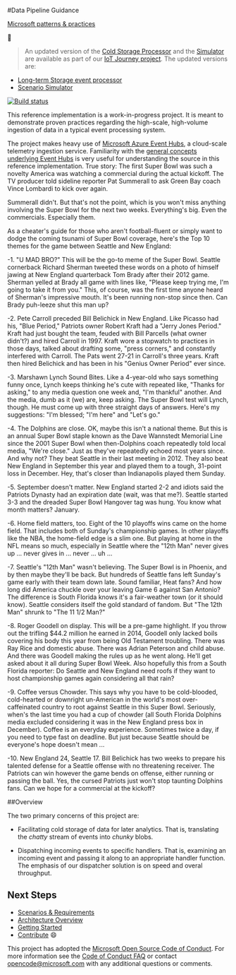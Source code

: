 #Data Pipeline Guidance

[Microsoft patterns & practices](http://aka.ms/mspnp)

:memo: 

> An updated version of the [Cold Storage Processor](https://github.com/mspnp/data-pipeline/tree/master/src/Implementation/ColdStorage) and the [Simulator](https://github.com/mspnp/data-pipeline/tree/master/src/Implementation/Simulator) are available as part of our [IoT Journey project](https://github.com/mspnp/iot-journey). The updated versions are:
* [Long-term Storage event processor](https://github.com/mspnp/iot-journey/tree/master/src/LongTermStorage/DotnetEventProcessor)
* [Scenario Simulator](https://github.com/mspnp/iot-journey/tree/master/src/Simulator/ScenarioSimulator)


[![Build status](https://ci.appveyor.com/api/projects/status/vffa0di2sdg8nqkg/branch/master?svg=true)](https://ci.appveyor.com/project/mspnp/data-pipeline/branch/master)

This reference implementation is a work-in-progress project. It is meant to demonstrate proven practices regarding the high-scale, high-volume ingestion of data in a typical event processing system.

The project makes heavy use of [Microsoft Azure Event Hubs](http://azure.microsoft.com/en-us/services/event-hubs/), a cloud-scale telemetry ingestion service. Familiarity with the [general concepts underlying Event Hubs](http://msdn.microsoft.com/en-us/library/azure/dn789972.aspx) is very useful for understanding the source in this reference implementation.
True story: The first Super Bowl was such a novelty America was watching a commercial during the actual kickoff. The TV producer told sideline reporter Pat Summerall to ask Green Bay coach Vince Lombardi to kick over again.

Summerall didn't. But that's not the point, which is you won't miss anything involving the Super Bowl for the next two weeks. Everything's big. Even the commercials. Especially them.

As a cheater's guide for those who aren't football-fluent or simply want to dodge the coming tsunami of Super Bowl coverage, here's the Top 10 themes for the game between Seattle and New England:

-1. "U MAD BRO?" This will be the go-to meme of the Super Bowl. Seattle cornerback Richard Sherman tweeted these words on a photo of himself jawing at New England quarterback Tom Brady after their 2012 game. Sherman yelled at Brady all game with lines like, "Please keep trying me, I'm going to take it from you." This, of course, was the first time anyone heard of Sherman's impressive mouth. It's been running non-stop since then. Can Brady puh-leeze shut this man up?

-2. Pete Carroll preceded Bill Belichick in New England. Like Picasso had his, "Blue Period," Patriots owner Robert Kraft had a "Jerry Jones Period." Kraft had just bought the team, feuded with Bill Parcells (what owner didn't?) and hired Carroll in 1997. Kraft wore a stopwatch to practices in those days, talked about drafting some, "press corners," and constantly interfered with Carroll. The Pats went 27-21 in Carroll's three years. Kraft then hired Belichick and has been in his "Genius Owner Period" ever since.

-3. Marshawn Lynch Sound Bites. Like a 4-year-old who says something funny once, Lynch keeps thinking he's cute with repeated like, "Thanks for asking," to any media question one week and, "I'm thankful" another. And the media, dumb as it (we) are, keep asking. The Super Bowl test will Lynch, though. He must come up with three straight days of answers. Here's my suggestions: "I'm blessed; "I'm here" and "Let's go."

-4. The Dolphins are close. OK, maybe this isn't a national theme. But this is an annual Super Bowl staple known as the Dave Wannstedt Memorial Line since the 2001 Super Bowl when then-Dolphins coach repeatedly told local media, "We're close." Just as they've repeatedly echoed most years since. And why not? They beat Seattle in their last meeting in 2012. They also beat New England in September this year and played them to a tough, 31-point loss in December. Hey, that's closer than Indianapolis played them Sunday.

-5. September doesn't matter. New England started 2-2 and idiots said the Patriots Dynasty had an expiration date (wait, was that me?). Seattle started 3-3 and the dreaded Super Bowl Hangover tag was hung. You know what month matters? January.

-6. Home field matters, too. Eight of the 10 playoffs wins came on the home field. That includes both of Sunday's championship games. In other playoffs like the NBA, the home-field edge is a slim one. But playing at home in the NFL means so much, especially in Seattle where the "12th Man" never gives up ... never gives in ... never ... uh ...

-7. Seattle's "12th Man" wasn't believing. The Super Bowl is in Phoenix, and by then maybe they'll be back. But hundreds of Seattle fans left Sunday's game early with their team down late. Sound familiar, Heat fans? And how long did America chuckle over your leaving Game 6 against San Antonio? The difference is South Florida knows it's a fair-weather town (or it should know). Seattle considers itself the gold standard of fandom. But "The 12th Man" shrunk to "The 11 1/2 Man?"

-8. Roger Goodell on display. This will be a pre-game highlight. If you throw out the trifling $44.2 million he earned in 2014, Goodell only lacked boils covering his body this year from being Old Testament troubling. There was Ray Rice and domestic abuse. There was Adrian Peterson and child abuse. And there was Goodell making the rules up as he went along. He'll get asked about it all during Super Bowl Week. Also hopefully this from a South Florida reporter: Do Seattle and New England need roofs if they want to host championship games again considering all that rain?

-9. Coffee versus Chowder. This says why you have to be cold-blooded, cold-hearted or downright un-American in the world's most over-caffeinated country to root against Seattle in this Super Bowl. Seriously, when's the last time you had a cup of chowder (all South Florida Dolphins media excluded considering it was in the New England press box in December). Coffee is an everyday experience. Sometimes twice a day, if you need to type fast on deadline. But just because Seattle should be everyone's hope doesn't mean ...

-10. New England 24, Seattle 17. Bill Belichick has two weeks to prepare his talented defense for a Seattle offense with no threatening receiver. The Patriots can win however the game bends on offense, either running or passing the ball. Yes, the cursed Patriots just won't stop taunting Dolphins fans. Can we hope for a commercial at the kickoff?

##Overview

The two primary concerns of this project are:

* Facilitating cold storage of data for later analytics. That is, translating the _chatty_ stream of events into _chunky_ blobs.

* Dispatching incoming events to specific handlers. That is, examining an incoming event and passing it along to an appropriate handler function. The emphasis of our dispatcher solution is on speed and overal throughput.

## Next Steps

* [Scenarios & Requirements](/docs/Introduction.md)
* [Architecture Overview](/docs/ArchitectureOverview.md)
* [Getting Started](/docs/GettingStarted.md)
* [Contribute](CONTRIBUTING.md) :smile:

This project has adopted the [Microsoft Open Source Code of Conduct](https://opensource.microsoft.com/codeofconduct/). For more information see the [Code of Conduct FAQ](https://opensource.microsoft.com/codeofconduct/faq/) or contact [opencode@microsoft.com](mailto:opencode@microsoft.com) with any additional questions or comments.
